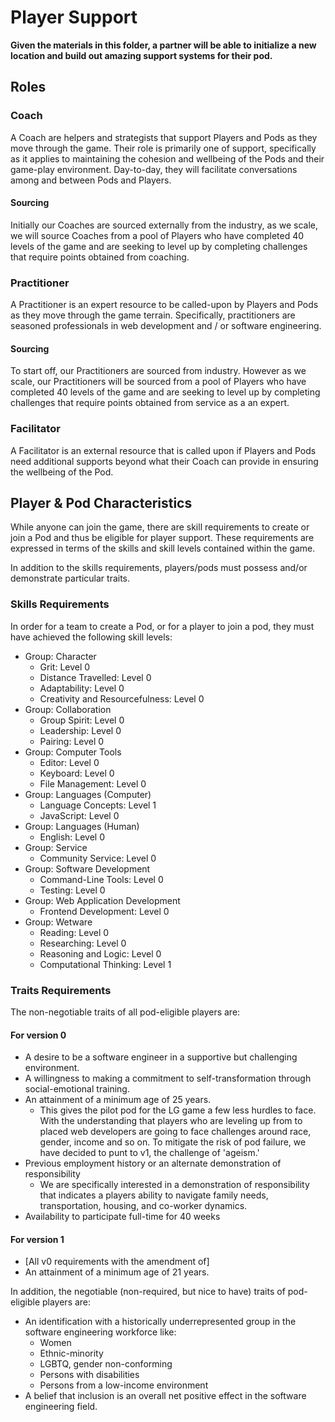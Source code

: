 # Player Support

**Given the materials in this folder, a partner will be able to initialize a new location and build out amazing support systems for their pod.**

## Roles

### Coach
A Coach are helpers and strategists that support Players and Pods as they move through the game. Their role is primarily one of support, specifically as it applies to maintaining the cohesion and wellbeing of the Pods and their game-play environment. Day-to-day, they will facilitate conversations among and between Pods and Players.

#### Sourcing
Initially our Coaches are sourced externally from the industry, as we scale, we will source Coaches from a pool of Players who have completed 40 levels of the game and are seeking to level up by completing challenges that require points obtained from coaching.

### Practitioner
A Practitioner is an expert resource to be called-upon by Players and Pods as they move through the game terrain. Specifically, practitioners are seasoned professionals in web development and / or software engineering.
#### Sourcing
To start off, our Practitioners are sourced from industry. However as we scale, our Practitioners will be sourced from a pool of Players who have completed 40 levels of the game and are seeking to level up by completing challenges that require points obtained from service as a an expert.

### Facilitator
A Facilitator is an external resource that is called upon if Players and Pods need additional supports beyond what their Coach can provide in ensuring the wellbeing of the Pod.

## Player & Pod Characteristics

While anyone can join the game, there are skill requirements to create or join a Pod and thus be eligible for player support. These requirements are expressed in terms of the skills and skill levels contained within the game.

In addition to the skills requirements, players/pods must possess and/or demonstrate particular traits.

### Skills Requirements

In order for a team to create a Pod, or for a player to join a pod, they must have achieved the following skill levels:

- Group: Character
	- Grit: Level 0
	- Distance Travelled: Level 0
	- Adaptability: Level 0
	- Creativity and Resourcefulness: Level 0
- Group: Collaboration
	- Group Spirit: Level 0
	- Leadership: Level 0
	- Pairing: Level 0
- Group: Computer Tools
	- Editor: Level 0
	- Keyboard: Level 0
	- File Management: Level 0
- Group: Languages (Computer)
	- Language Concepts: Level 1
	- JavaScript: Level 0
- Group: Languages (Human)
	- English: Level 0
- Group: Service
	- Community Service: Level 0
- Group: Software Development
	- Command-Line Tools: Level 0
	- Testing: Level 0
- Group: Web Application Development
	- Frontend Development: Level 0
- Group: Wetware
	- Reading: Level 0
	- Researching: Level 0
	- Reasoning and Logic: Level 0
	- Computational Thinking: Level 1

### Traits Requirements

The non-negotiable traits of all pod-eligible players are:

#### For version 0
- A desire to be a software engineer in a supportive but challenging environment.
- A willingness to making a commitment to self-transformation through social-emotional training.
- An attainment of a minimum age of 25 years.
	- This gives the pilot pod for the LG game a few less hurdles to face. With the understanding that players who are leveling up from to placed web developers are going to face challenges around race, gender, income and so on. To mitigate the risk of pod failure, we have decided to punt to v1, the challenge of 'ageism.'
- Previous employment history or an alternate demonstration of responsibility
	- We are specifically interested in a demonstration of responsibility that indicates a players ability to navigate family needs, transportation, housing, and co-worker dynamics.
- Availability to participate full-time for 40 weeks

#### For version 1
- [All v0 requirements with the amendment of]
- An attainment of a minimum age of 21 years.

In addition, the negotiable (non-required, but nice to have) traits of pod-eligible players are:

- An identification with a historically underrepresented group in the software engineering workforce like:
	- Women
	- Ethnic-minority
	- LGBTQ, gender non-conforming
	- Persons with disabilities
	- Persons from a low-income environment
- A belief that inclusion is an overall net positive effect in the software engineering field.
